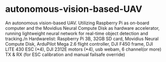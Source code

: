 # autonomous-vision-based-UAV
An autonomous vision-based UAV. Utilizing Raspberry Pi as on-board computer and the Movidius Neural Compute Disk as hardware accelerator, running lightweight neural network for real-time object detection and tracking./n
Hardwarelist: Raspberry Pi 3B, 32GB SD card, Movidius Neural Compute Disk, ArduPilot Mega 2.6 flight controller, DJI F450 frame, DJI LITE 430 ESC (*4), DJI 2312E motors (*4), usb webam, 6 channel(or more) TX & RX (for ESC calibration and manual failsafe override)
